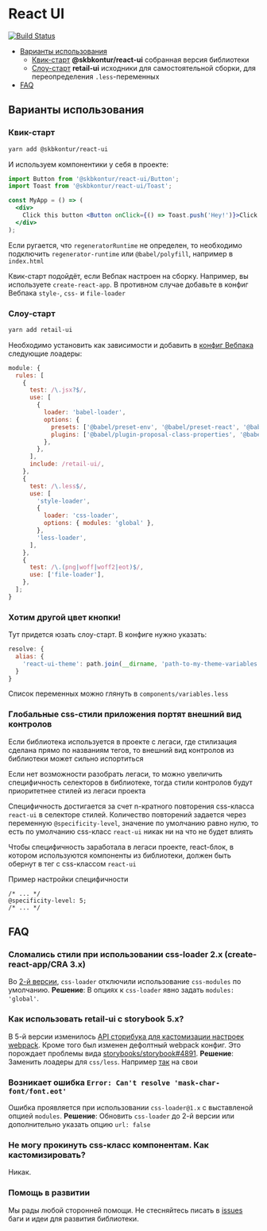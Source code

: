 # React UI

[![Build Status](https://tc.skbkontur.ru/app/rest/builds/buildType:FrontendInfrastructure_Packages_RunAll/statusIcon)](https://tc.skbkontur.ru/project.html?projectId=FrontendInfrastructure_Packages_ReactUI&tab=projectOverview)

- [Варианты использования](#Варианты-использования)
  - [Квик-старт](#Квик-старт) **@skbkontur/react-ui** собранная версия библиотеки
  - [Слоу-старт](#Слоу-старт) **retail-ui** исходники для самостоятельной сборки, для переопределения `.less`-переменных
- [FAQ](#FAQ)

## <a name="Варианты-использования"></a>Варианты использования

### <a name="Квик-старт"></a>Квик-старт

```bash
yarn add @skbkontur/react-ui
```

И используем компонентики у себя в проекте:

```jsx static
import Button from '@skbkontur/react-ui/Button';
import Toast from '@skbkontur/react-ui/Toast';

const MyApp = () => (
  <div>
    Click this button <Button onClick={() => Toast.push('Hey!')}>Click me</Button>
  </div>
);
```

Если ругается, что `regeneratorRuntime` не определен, то необходимо подключить `regenerator-runtime` или `@babel/polyfill`, например в `index.html`

Квик-старт подойдёт, если Вебпак настроен на сборку. Например, вы используете `create-react-app`. В противном случае добавьте в конфиг Вебпака `style-`, `css-` и `file-loader`

### <a name="Слоу-старт"></a>Слоу-старт

```bash
yarn add retail-ui
```

Необходимо установить как зависимости и добавить в [конфиг Вебпака](https://webpack.js.org/configuration/) следующие лоадеры:

```js static
module: {
  rules: [
    {
      test: /\.jsx?$/,
      use: [
        {
          loader: 'babel-loader',
          options: {
            presets: ['@babel/preset-env', '@babel/preset-react', '@babel/preset-flow'],
            plugins: ['@babel/plugin-proposal-class-properties', '@babel/plugin-proposal-object-rest-spread'],
          },
        },
      ],
      include: /retail-ui/,
    },
    {
      test: /\.less$/,
      use: [
        'style-loader',
        {
          loader: 'css-loader',
          options: { modules: 'global' },
        },
        'less-loader',
      ],
    },
    {
      test: /\.(png|woff|woff2|eot)$/,
      use: ['file-loader'],
    },
  ];
}
```

### Хотим другой цвет кнопки!

Тут придется юзать слоу-старт. В конфиге нужно указать:

```js static
resolve: {
  alias: {
    'react-ui-theme': path.join(__dirname, 'path-to-my-theme-variables.less')
  }
}
```

Список переменных можно глянуть в `components/variables.less`

### Глобальные css-стили приложения портят внешний вид контролов

Если библиотека используется в проекте с легаси, где стилизация сделана прямо по названиям тегов, то внешний вид контролов из библиотеки может сильно испортиться

Если нет возможности разобрать легаси, то можно увеличить специфичность селекторов в библиотеке, тогда стили контролов будут приоритетнее стилей из легаси проекта

Специфичность достигается за счет n-кратного повторения css-класса `react-ui` в селекторе стилей. Количество повторений задается через переменную `@specificity-level`, значение по умолчанию равно нулю, то есть по умолчанию css-класс `react-ui` никак ни на что не будет влиять

Чтобы специфичность заработала в легаси проекте, react-блок, в котором используются компоненты из библиотеки, должен быть обернут в тег с css-классом `react-ui`

Пример настройки специфичности

```less
/* ... */
@specificity-level: 5;
/* ... */
```

## <a name="FAQ"></a>FAQ

### Сломались стили при использовании css-loader 2.x (create-react-app/CRA 3.x)

Во [2-й версии](https://github.com/webpack-contrib/css-loader/releases/tag/v2.0.0), `css-loader` отключили использование `css-modules` по умолчанию.
**Решение**: В опциях к `css-loader` явно задать `modules: 'global'`.

### Как использовать retail-ui с storybook 5.x?

В 5-й версии изменилось [API сторибука для кастомизации настроек webpack](https://github.com/storybooks/storybook/blob/v5.0.0/MIGRATION.md#webpack-config-simplifcation).
Кроме того был изменен дефолтный webpack конфиг. Это порождает проблемы вида [storybooks/storybook#4891](https://github.com/storybooks/storybook/issues/4891).
**Решение**: Заменить лоадеры для `css/less`. Например [так](https://github.com/storybooks/storybook/issues/6319#issuecomment-477852640) на свои

### Возникает ошибка `Error: Can't resolve 'mask-char-font/font.eot'`

Ошибка проявляется при использовании `css-loader@1.x` с выставленой опцией `modules`.
**Решение**: Обновить `css-loader` до 2-й версии или дополнительно указать опцию `url: false`

### Не могу прокинуть css-класс компонентам. Как кастомизировать?

Никак.

### Помощь в развитии

Мы рады любой сторонней помощи. Не стесняйтесь писать в [issues](https://github.com/skbkontur/retail-ui/issues)
баги и идеи для развития библиотеки.<br />
